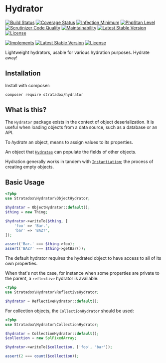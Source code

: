 # Hydrator

[![Build Status](https://travis-ci.org/Stratadox/Hydrator.svg?branch=master)](https://travis-ci.org/Stratadox/Hydrator)
[![Coverage Status](https://coveralls.io/repos/github/Stratadox/Hydrator/badge.svg?branch=master)](https://coveralls.io/github/Stratadox/Hydrator?branch=master)
[![Infection Minimum](https://img.shields.io/badge/msi-100-brightgreen.svg)](https://travis-ci.org/Stratadox/Hydrator)
[![PhpStan Level](https://img.shields.io/badge/phpstan-7-brightgreen.svg)](https://travis-ci.org/Stratadox/Hydrator)
[![Scrutinizer Code Quality](https://scrutinizer-ci.com/g/Stratadox/Hydrator/badges/quality-score.png?b=master)](https://scrutinizer-ci.com/g/Stratadox/Hydrator/?branch=master)
[![Maintainability](https://api.codeclimate.com/v1/badges/d257cc1d20eeeba2a95c/maintainability)](https://codeclimate.com/github/Stratadox/Hydrator/maintainability)
[![Latest Stable Version](https://poser.pugx.org/stratadox/hydrator/v/stable)](https://packagist.org/packages/stratadox/hydrator)
[![License](https://poser.pugx.org/stratadox/hydrator/license)](https://packagist.org/packages/stratadox/hydrator)

[![Implements](https://img.shields.io/badge/interfaces-github-blue.svg)](https://github.com/Stratadox/HydratorContracts)
[![Latest Stable Version](https://poser.pugx.org/stratadox/hydrator-contracts/v/stable)](https://packagist.org/packages/stratadox/hydrator-contracts)
[![License](https://poser.pugx.org/stratadox/hydrator-contracts/license)](https://packagist.org/packages/stratadox/hydrator-contracts)

Lightweight hydrators, usable for various hydration purposes.
Hydrate away!


## Installation

Install with composer:

`composer require stratadox/hydrator`

## What is this?

The `Hydrator` package exists in the context of object deserialization.
It is useful when loading objects from a data source, such as a database or an API. 

To *hydrate* an object, means to assign values to its properties.

An object that [`Hydrates`](https://github.com/Stratadox/HydratorContracts/blob/master/src/Hydrates.php)
can populate the fields of other objects.

Hydration generally works in tandem with [`Instantiation`](https://github.com/Stratadox/Instantiator);
the process of creating empty objects.

## Basic Usage

```php
<?php
use Stratadox\Hydrator\ObjectHydrator;

$hydrator = ObjectHydrator::default();
$thing = new Thing;

$hydrator->writeTo($thing, [
    'foo' => 'Bar.',
    'bar' => 'BAZ?',
]);

assert('Bar.' === $thing->foo);
assert('BAZ?' === $thing->getBar());
```

The default hydrator requires the hydrated object to have access to all of its 
own properties.

When that's not the case, for instance when some properties are private to the 
parent, a `reflective` hydrator is available:
```php
<?php
use Stratadox\Hydrator\ReflectiveHydrator;

$hydrator = ReflectiveHydrator::default();
```

For collection objects, the `CollectionHydrator` should be used:
```php
<?php
use Stratadox\Hydrator\CollectionHydrator;

$hydrator = CollectionHydrator::default();
$collection = new SplFixedArray;

$hydrator->writeTo($collection, ['foo', 'bar']);

assert(2 === count($collection));
```
